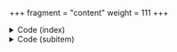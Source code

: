 +++
fragment = "content"
weight = 111
+++

<details><summary>Code (index)</summary>

```
+++
date = "2018-07-09"
fragment = "portfolio"
weight = 110
background = "secondary"

title = "Portfolio Fragment"
subtitle = "Displaying animals with links and modals"
#title_align = "left" # Default is center, can be left, right or center

#height = "110px" # Default is auto
+++
```
</details>

<details>
<summary>Code (subitem)</summary>
```
+++
weight = 10
title = "First Title"
subtitle = "Lorem ipsum dolor sit amet, consectetur adipiscing"
item_url = "#"

[asset]
  image = "cat-1.jpeg"
+++

Ante in nibh mauris cursus mattis molestie a iaculis. Nisi porta lorem mollis aliquam. Eu consequat ac felis donec et odio pellentesque diam volutpat. Arcu dui vivamus arcu felis. Senectus et netus et malesuada fames ac turpis egestas sed. Orci eu lobortis elementum nibh.
```
</details>
